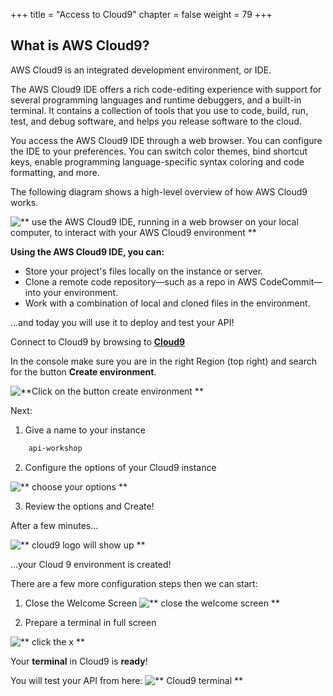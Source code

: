 +++
title = "Access to Cloud9"
chapter = false
weight = 79
+++

## What is AWS Cloud9?

AWS Cloud9 is an integrated development environment, or IDE.

The AWS Cloud9 IDE offers a rich code-editing experience with support for several programming languages and runtime debuggers, and a built-in terminal. It contains a collection of tools that you use to code, build, run, test, and debug software, and helps you release software to the cloud.

You access the AWS Cloud9 IDE through a web browser. You can configure the IDE to your preferences. You can switch color themes, bind shortcut keys, enable programming language-specific syntax coloring and code formatting, and more.

The following diagram shows a high-level overview of how AWS Cloud9 works.

![** use the AWS Cloud9 IDE, running in a web browser on your local computer, to interact with your AWS Cloud9 environment **](/images/Cloud9-arch.png)

**Using the AWS Cloud9 IDE, you can:**

-   Store your project's files locally on the instance or server.
-   Clone a remote code repository—such as a repo in AWS CodeCommit—into your environment.
-   Work with a combination of local and cloned files in the environment.

...and today you will use it to deploy and test your API!

Connect to Cloud9 by browsing to [**Cloud9**](https://console.aws.amazon.com/cloud9) 

In the console make sure you are in the right Region (top right) and search for the button **Create environment**.

![**Click on the button create environment **](/images/cloud-9-create-environment.png)

Next: 

1. Give a name to your instance

```bash 
    api-workshop
```
2. Configure the options of your Cloud9 instance

![** choose your options **](/images/cloud-9-configure-settings.png)

3. Review the options and Create!

After a few minutes...

![** cloud9 logo will show up **](/images/creating-cloud-9.png)

...your Cloud 9 environment is created!


There are a few more configuration steps then we can start:

1. Close the Welcome Screen
![** close the welcome screen **](/images/cloud-9-close-welcome-screen.png)

2. Prepare a terminal in full screen

![** click the x **](/images/cloud-9-open-new-terminal.png)

Your **terminal** in Cloud9 is **ready**! 

You will test your API from here:
![** Cloud9 terminal **](/images/cloud-9-terminal.png)


